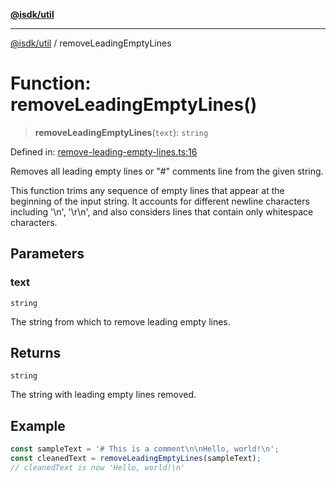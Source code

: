 [**@isdk/util**](../README.md)

***

[@isdk/util](../globals.md) / removeLeadingEmptyLines

# Function: removeLeadingEmptyLines()

> **removeLeadingEmptyLines**(`text`): `string`

Defined in: [remove-leading-empty-lines.ts:16](https://github.com/isdk/util.js/blob/79fcdde5490ce675c34a8f772113e8a202beea65/src/remove-leading-empty-lines.ts#L16)

Removes all leading empty lines or "#" comments line from the given string.

This function trims any sequence of empty lines that appear at the beginning
of the input string. It accounts for different newline characters including
'\n', '\r\n', and also considers lines that contain only whitespace characters.

## Parameters

### text

`string`

The string from which to remove leading empty lines.

## Returns

`string`

The string with leading empty lines removed.

## Example

```ts
const sampleText = '# This is a comment\n\nHello, world!\n';
const cleanedText = removeLeadingEmptyLines(sampleText);
// cleanedText is now 'Hello, world!\n'
```
